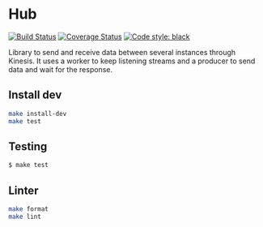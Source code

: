 # Hub

[![Build Status](https://travis-ci.com/cuenca-mx/hub.svg?branch=master)](https://travis-ci.com/cuenca-mx/hub)
[![Coverage Status](https://coveralls.io/repos/github/cuenca-mx/hub/badge.svg?branch=master)](https://coveralls.io/github/cuenca-mx/hub?branch=master)
[![Code style: black](https://img.shields.io/badge/code%20style-black-000000.svg)](https://github.com/ambv/black)

Library to send and receive data between several instances through Kinesis. It uses a worker to keep listening 
streams and a producer to send data and wait for the response.

## Install dev

```bash
make install-dev
make test
```


## Testing

```bash
$ make test
```

## Linter

```bash
make format
make lint
```
